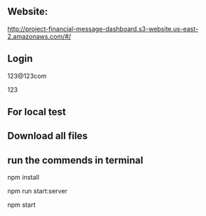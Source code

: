  ## Website:
 http://project-financial-message-dashboard.s3-website.us-east-2.amazonaws.com/#/

 ## Login
 123@123com
 
 123
 
 ## For local test
 ## Download all files
 ## run the commends in terminal
 npm install
 
 npm run start:server
 
 npm start
 
